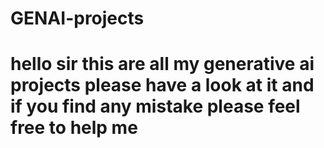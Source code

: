 # GENAI-projects
# hello sir this are all my generative ai projects please have a look at it and if you find any mistake please feel free to help me
